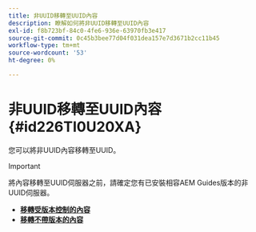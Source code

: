 ```yaml
---
title: 非UUID移轉至UUID內容
description: 瞭解如何將非UUID移轉至UUID內容
exl-id: f8b723bf-84c0-4fe6-936e-63970fb3e417
source-git-commit: 0c45b3bee77d04f031dea157e7d3671b2cc11b45
workflow-type: tm+mt
source-wordcount: '53'
ht-degree: 0%

---
```


# 非UUID移轉至UUID內容 {#id226TI0U20XA}


您可以將非UUID內容移轉至UUID。

>[!IMPORTANT]
>
> 將內容移轉至UUID伺服器之前，請確定您有已安裝相容AEM Guides版本的非UUID伺服器。



* [**移轉受版本控制的內容**](./migrate-non-uuid-uuid-with-versions.md)
* [**移轉不帶版本的內容**](./migrate-non-uuid-uuid-without-versions.md)
